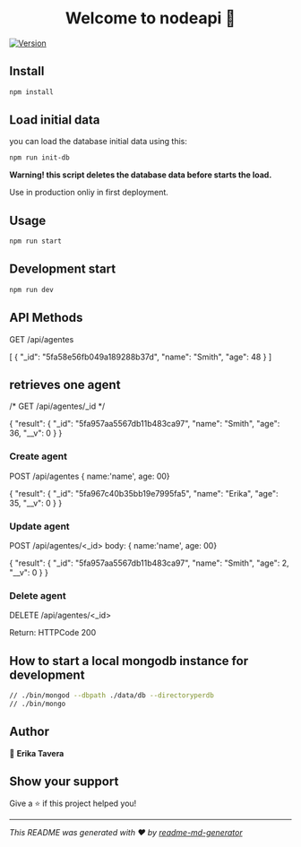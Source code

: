 <h1 align="center">Welcome to nodeapi 👋</h1>
<p>
  <a href="https://www.npmjs.com/package/nodeapi" target="_blank">
    <img alt="Version" src="https://img.shields.io/npm/v/nodeapi.svg">
  </a>
</p>

## Install

```sh
npm install
```

## Load initial data

 you can load the database initial data using this:

```sh
npm run init-db
```

**Warning! this script deletes the database data before starts the load.**

Use in production onliy in first deployment.

## Usage

```sh
npm run start
```
## Development start

```sh
npm run dev
```

## API Methods

GET /api/agentes

[
  {
    "_id": "5fa58e56fb049a189288b37d",
    "name": "Smith",
    "age": 48
  }
]

## retrieves one agent

/* GET /api/agentes/_id */

{
"result": {
"_id": "5fa957aa5567db11b483ca97",
"name": "Smith",
"age": 36,
"__v": 0
}
}

### Create agent

POST /api/agentes { name:'name', age: 00}

{
    "result": {
        "_id": "5fa967c40b35bb19e7995fa5",
        "name": "Erika",
        "age": 35,
        "__v": 0
    }
}

### Update agent

POST /api/agentes/<_id> body: { name:'name', age: 00}


{
    "result": {
        "_id": "5fa957aa5567db11b483ca97",
        "name": "Smith",
        "age": 2,
        "__v": 0
    }
}

### Delete agent

DELETE /api/agentes/<_id> 

Return: HTTPCode 200


## How to start a local mongodb instance for development

```sh
// ./bin/mongod --dbpath ./data/db --directoryperdb
// ./bin/mongo
```

## Author

👤 **Erika Tavera**


## Show your support

Give a ⭐️ if this project helped you!

***
_This README was generated with ❤️ by [readme-md-generator](https://github.com/kefranabg/readme-md-generator)_